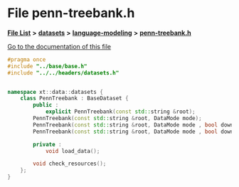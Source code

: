 

# File penn-treebank.h

[**File List**](files.md) **>** [**datasets**](dir_29ff4802398ba4a572b958e731c7adb4.md) **>** [**language-modeling**](dir_2ee0048eab60d09605b89e5e753a33b4.md) **>** [**penn-treebank.h**](penn-treebank_8h.md)

[Go to the documentation of this file](penn-treebank_8h.md)


```C++
#pragma once
#include "../base/base.h"
#include "../../headers/datasets.h"


namespace xt::data::datasets {
    class PennTreebank : BaseDataset {
        public :
            explicit PennTreebank(const std::string &root);
        PennTreebank(const std::string &root, DataMode mode);
        PennTreebank(const std::string &root, DataMode mode , bool download);
        PennTreebank(const std::string &root, DataMode mode , bool download, TransformType transforms);

        private :
            void load_data();

        void check_resources();
    };
}
```


